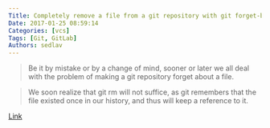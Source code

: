 ```yaml
---
Title: Completely remove a file from a git repository with git forget-blob
Date: 2017-01-25 08:59:14
Categories: [vcs]
Tags: [Git, GitLab]
Authors: sedlav
---
```


> Be it by mistake or by a change of mind, sooner or later we all deal with the problem of making a git repository forget about a file.

> We soon realize that  git rm  will not suffice, as git remembers that the file existed once in our history, and thus will keep a reference to it.

[Link](https://ownyourbits.com/2017/01/18/completely-remove-a-file-from-a-git-repository-with-git-forget-blob/)
